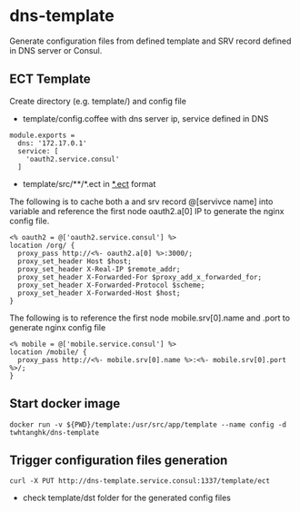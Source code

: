 # dns-template
Generate configuration files from defined template and SRV record defined in DNS server or Consul.

## ECT Template
Create directory (e.g. template/) and config file

* template/config.coffee with dns server ip, service defined in DNS
```
module.exports =
  dns: '172.17.0.1'
  service: [
    'oauth2.service.consul'
  ]
```

* template/src/**/*.ect in [*.ect](http://ectjs.com) format

The following is to cache both a and srv record @[servivce name] into variable and reference the first node oauth2.a[0] IP to generate the nginx config file.
```
<% oauth2 = @['oauth2.service.consul'] %>
location /org/ {
  proxy_pass http://<%- oauth2.a[0] %>:3000/;
  proxy_set_header Host $host;
  proxy_set_header X-Real-IP $remote_addr;
  proxy_set_header X-Forwarded-For $proxy_add_x_forwarded_for;
  proxy_set_header X-Forwarded-Protocol $scheme;
  proxy_set_header X-Forwarded-Host $host;
}
```
The following is to reference the first node mobile.srv[0].name and .port to generate nginx config file
```
<% mobile = @['mobile.service.consul'] %>
location /mobile/ {
  proxy_pass http://<%- mobile.srv[0].name %>:<%- mobile.srv[0].port %>/;
}

```

## Start docker image
```
docker run -v ${PWD}/template:/usr/src/app/template --name config -d twhtanghk/dns-template
```

## Trigger configuration files generation
```
curl -X PUT http://dns-template.service.consul:1337/template/ect
```

* check template/dst folder for the generated config files
